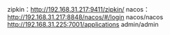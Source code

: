 zipkin：http://192.168.31.217:9411/zipkin/
nacos：http://192.168.31.217:8848/nacos/#/login  nacos/nacos
http://192.168.31.225:7001/applications  admin/admin
       